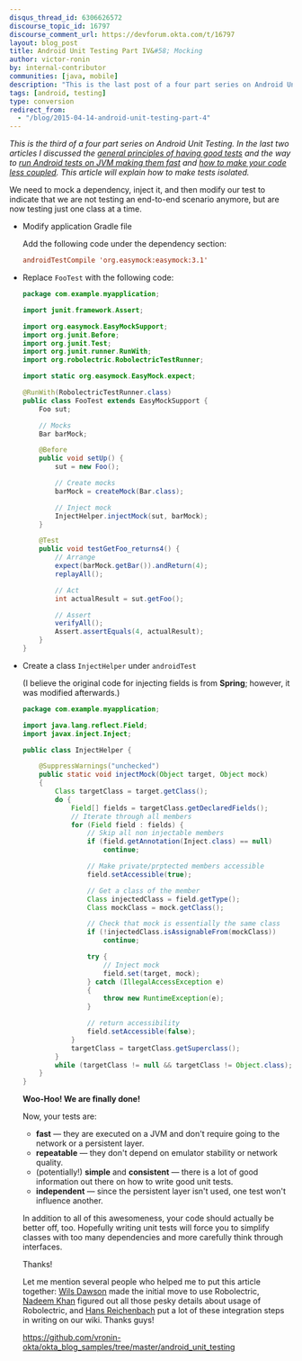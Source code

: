 ```yaml
---
disqus_thread_id: 6306626572
discourse_topic_id: 16797
discourse_comment_url: https://devforum.okta.com/t/16797
layout: blog_post
title: Android Unit Testing Part IV&#58; Mocking
author: victor-ronin
by: internal-contributor
communities: [java, mobile]
description: "This is the last post of a four part series on Android Unit Testing. In these posts, you'll learn the key steps to make Android tests run faster."
tags: [android, testing]
type: conversion
redirect_from:
  - "/blog/2015-04-14-android-unit-testing-part-4"
---
```

*This is the third of a four part series on Android Unit Testing. In
the last two articles I discussed the [general principles of having
good
tests](https://www.okta.com/blog/2015/01/android-unit-testing-part-i-what-makes-strong-test-automation/)
and the way to [run Android tests on JVM making them
fast](/blog/2015/04/07/android-unit-testing-part-2) and [how to make
your code less coupled](/blog/2015/04/14/android-unit-testing-part-3).
This article will explain how to make tests isolated.*

We need to mock a dependency, inject it, and then modify our test to
indicate that we are not testing an end-to-end scenario anymore, but
are now testing just one class at a time.

-   Modify application Gradle file

    Add the following code under the dependency section:

    ~~~ conf
    androidTestCompile 'org.easymock:easymock:3.1'
    ~~~

-   Replace `FooTest` with the following code:

    ~~~ java
    package com.example.myapplication;

    import junit.framework.Assert;

    import org.easymock.EasyMockSupport;
    import org.junit.Before;
    import org.junit.Test;
    import org.junit.runner.RunWith;
    import org.robolectric.RobolectricTestRunner;

    import static org.easymock.EasyMock.expect;

    @RunWith(RobolectricTestRunner.class)
    public class FooTest extends EasyMockSupport {
        Foo sut;

        // Mocks
        Bar barMock;

        @Before
        public void setUp() {
            sut = new Foo();

            // Create mocks
            barMock = createMock(Bar.class);

            // Inject mock
            InjectHelper.injectMock(sut, barMock);
        }

        @Test
        public void testGetFoo_returns4() {
            // Arrange
            expect(barMock.getBar()).andReturn(4);
            replayAll();

            // Act
            int actualResult = sut.getFoo();

            // Assert
            verifyAll();
            Assert.assertEquals(4, actualResult);
        }
    }
    ~~~
-   Create a class `InjectHelper` under `androidTest`

    (I believe the original code for injecting fields is from **Spring**; however, it was modified afterwards.)

    ~~~ java
    package com.example.myapplication;

    import java.lang.reflect.Field;
    import javax.inject.Inject;

    public class InjectHelper {

        @SuppressWarnings("unchecked")
        public static void injectMock(Object target, Object mock)
        {
            Class targetClass = target.getClass();
            do {
                Field[] fields = targetClass.getDeclaredFields();
                // Iterate through all members
                for (Field field : fields) {
                    // Skip all non injectable members
                    if (field.getAnnotation(Inject.class) == null)
                        continue;

                    // Make private/prptected members accessible
                    field.setAccessible(true);

                    // Get a class of the member
                    Class injectedClass = field.getType();
                    Class mockClass = mock.getClass();

                    // Check that mock is essentially the same class
                    if (!injectedClass.isAssignableFrom(mockClass))
                        continue;

                    try {
                        // Inject mock
                        field.set(target, mock);
                    } catch (IllegalAccessException e)
                    {
                        throw new RuntimeException(e);
                    }

                    // return accessibility
                    field.setAccessible(false);
                }
                targetClass = targetClass.getSuperclass();
            }
            while (targetClass != null && targetClass != Object.class);
        }
    }
    ~~~

    **Woo-Hoo! We are finally done!**

    Now, your tests are:

    -   **fast** — they are executed on a JVM and don't require going to the network or a persistent layer.
    -   **repeatable** — they don't depend on emulator stability or network quality.
    -   (potentially!) **simple** and **consistent** — there is a lot of good information out there on how to write good unit tests.
    -   **independent** — since the persistent layer isn't used, one test won't influence another.

    In addition to all of this awesomeness, your code should actually be
    better off, too. Hopefully writing unit tests will force you to
    simplify classes with too many dependencies and more carefully think
    through interfaces.

    Thanks!

    Let me mention several people who helped me to put this article
    together: [Wils Dawson](https://www.linkedin.com/pub/william-dawson/43/140/837) made the initial move to use Robolectric,
    [Nadeem Khan](https://www.linkedin.com/in/nadeemlinkedin) figured out all those pesky details about usage of
    Robolectric, and [Hans Reichenbach](https://www.linkedin.com/pub/hans-reichenbach/20/94b/5b8) put a lot of these integration
    steps in writing on our wiki. Thanks guys!

    <https://github.com/vronin-okta/okta_blog_samples/tree/master/android_unit_testing>
